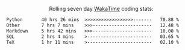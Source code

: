 <p align="center">Rolling seven day <a href="https://wakatime.com/@syrkis"/>WakaTime</a> coding stats:</p>
<!--START_SECTION:waka-->

```txt
Python       40 hrs 26 mins  >>>>>>>>>>>>>>>>>>-------   70.88 %
Other        7 hrs 7 mins    >>>----------------------   12.48 %
Markdown     5 hrs 42 mins   >>>----------------------   10.00 %
SQL          2 hrs 4 mins    >------------------------   03.65 %
TeX          1 hr 11 mins    >------------------------   02.10 %
```

<!--END_SECTION:waka-->
